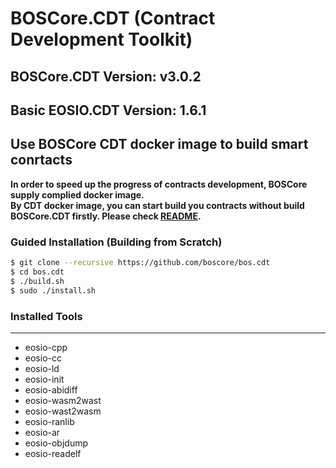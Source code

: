 # BOSCore.CDT (Contract Development Toolkit)

## BOSCore.CDT Version: v3.0.2
## Basic EOSIO.CDT Version: 1.6.1

## Use BOSCore CDT docker image to build smart conrtacts 
**In order to speed up the progress of contracts development, BOSCore supply complied docker image.**  
**By CDT docker image, you can start build you contracts without build BOSCore.CDT firstly. Please check [README](docker/README.md).**

### Guided Installation (Building from Scratch)
```sh
$ git clone --recursive https://github.com/boscore/bos.cdt
$ cd bos.cdt
$ ./build.sh
$ sudo ./install.sh
```

### Installed Tools
---
* eosio-cpp
* eosio-cc
* eosio-ld
* eosio-init
* eosio-abidiff
* eosio-wasm2wast
* eosio-wast2wasm
* eosio-ranlib
* eosio-ar
* eosio-objdump
* eosio-readelf

